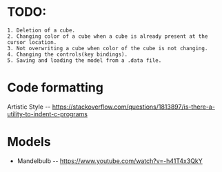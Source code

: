 # TODO:
	1. Deletion of a cube.
	2. Changing color of a cube when a cube is already present at the cursor location.
	3. Not overwriting a cube when color of the cube is not changing.
	4. Changing the controls(key bindings).
	5. Saving and loading the model from a .data file.

# Code formatting 
Artistic Style -- https://stackoverflow.com/questions/1813897/is-there-a-utility-to-indent-c-programs

# Models
* Mandelbulb -- https://www.youtube.com/watch?v=-h41T4x3QkY
